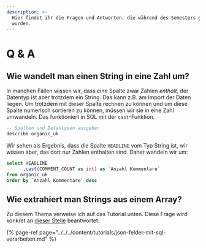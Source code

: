 ```yaml
---
description: >-
  Hier findet ihr die Fragen und Antworten, die während des Semesters gestellt
  wurden.
---
```


# Q & A

## Wie wandelt man einen String in eine Zahl um?

In manchen Fällen wissen wir, dass eine Spalte zwar Zahlen _enthält,_ der Datentyp ist aber trotzdem ein String. Das kann z.B. am Import der Daten liegen. Um trotzdem mit dieser Spalte rechnen zu können und um diese Spalte numerisch sortieren zu können, müssen wir sie in eine Zahl umwandeln. Das funktioniert in SQL mit der `cast`-Funktion.

```sql
-- Spalten und Datentypen ausgeben
describe organic_uk
```

Wir sehen als Ergebnis, dass die Spalte `HEADLINE` vom Typ String ist, wir wissen aber, das dort nur Zahlen enthalten sind. Daher wandeln wir um:

```sql
select HEADLINE
      ,cast(COMMENT_COUNT as int) as `Anzahl Kommentare`
from organic_uk
order by `Anzahl Kommentare` desc
```

## Wie extrahiert man Strings aus einem Array?

Zu diesem Thema verweise ich auf das Tutorial unten. Diese Frage wird konkret an [dieser Stelle](../../../content/tutorials/json-felder-mit-sql-verarbeiten.md#arrays-mit-sql-abfragen) beantwortet:

{% page-ref page="../../../content/tutorials/json-felder-mit-sql-verarbeiten.md" %}



